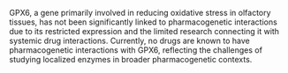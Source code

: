 GPX6, a gene primarily involved in reducing oxidative stress in olfactory tissues, has not been significantly linked to pharmacogenetic interactions due to its restricted expression and the limited research connecting it with systemic drug interactions. Currently, no drugs are known to have pharmacogenetic interactions with GPX6, reflecting the challenges of studying localized enzymes in broader pharmacogenetic contexts.
